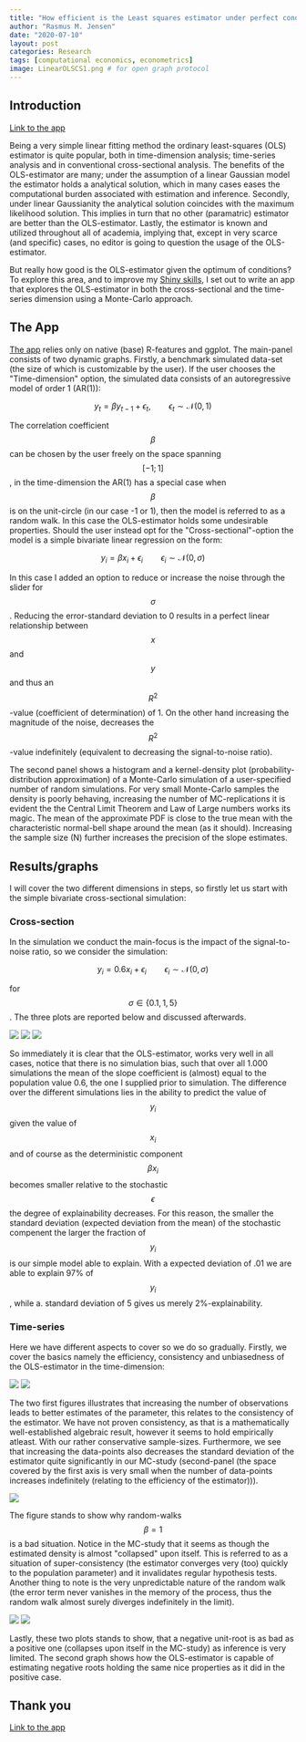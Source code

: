 ```yaml
---
title: "How efficient is the Least squares estimator under perfect conditions?"
author: "Rasmus M. Jensen"
date: "2020-07-10"
layout: post
categories: Research
tags: [computational economics, econometrics]
image: LinearOLSCS1.png # for open graph protocol
---
```


## Introduction

[Link to the app](https://rasmusjensen96.shinyapps.io/LeastSquaresEfficiency/) 

Being a very simple linear fitting method the ordinary least-squares (OLS) estimator is quite popular, both in time-dimension analysis; time-series analysis and in conventional cross-sectional analysis.
The benefits of the OLS-estimator are many; under the assumption of a linear Gaussian model the estimator holds a analytical solution, which in many cases eases the computational burden associated with estimation and inference.
Secondly, under linear Gaussianity the analytical solution coincides with the maximum likelihood solution. This implies in turn that no other (paramatric) estimator are better than the OLS-estimator.
Lastly, the estimator is known and utilized throughout all of academia, implying that, except in very scarce (and specific) cases, no editor is going to question the usage of the OLS-estimator.

But really how good is the OLS-estimator given the optimum of conditions? To explore this area, and to improve my [Shiny skills](https://shiny.rstudio.com), I set out to write an app that explores the OLS-estimator in both the cross-sectional and the time-series dimension using a Monte-Carlo approach.

## The App
[The app](https://rasmusjensen96.shinyapps.io/LeastSquaresEfficiency/) relies only on native (base) R-features and ggplot. The main-panel consists of two dynamic graphs.
Firstly, a benchmark simulated data-set (the size of which is customizable by the user). If the user chooses the "Time-dimension" option, the simulated data consists of an autoregressive model of order 1 (AR(1)):

$$ y_t = \beta y_{t-1} + \epsilon_t, \qquad \epsilon_t \sim \mathcal{N}\left( 0,1\right) $$

The correlation coefficient $$\beta$$ can be chosen by the user freely on the space spanning $$\left[-1;1\right]$$, in the time-dimension the AR(1) has a special case when $$\beta$$ is on the unit-circle (in our case -1 or 1), then the model is referred to as a random walk. In this case the OLS-estimator holds some undesirable properties.
Should the user instead opt for the "Cross-sectional"-option the model is a simple bivariate linear regression on the form:

$$ y_i = \beta x_i + \epsilon_i \qquad \epsilon_i \sim \mathcal{N}\left( 0,\sigma\right) $$

In this case I added an option to reduce or increase the noise through the slider for $$\sigma$$. Reducing the error-standard deviation to 0 results in a perfect linear relationship between $$x$$ and $$y$$ and thus an $$R^2$$-value (coefficient of determination) of 1. On the other hand increasing the magnitude of the noise, decreases the $$R^2$$-value indefinitely (equivalent to decreasing the signal-to-noise ratio).

The second panel shows a histogram and a kernel-density plot (probability-distribution approximation) of a Monte-Carlo simulation of a user-specified number of random simulations. For very small Monte-Carlo samples the density is poorly behaving, increasing the number of MC-replications it is evident the the Central Limit Theorem and Law of Large numbers works its magic. The mean of the approximate PDF is close to the true mean with the characteristic normal-bell shape around the mean (as it should). Increasing the sample size (N) further increases the precision of the slope estimates. 

## Results/graphs
I will cover the two different dimensions in steps, so firstly let us start with the simple bivariate cross-sectional simulation:
### Cross-section
In the simulation we conduct the main-focus is the impact of the signal-to-noise ratio, so we consider the simulation:

$$ y_i = 0.6 x_i + \epsilon_i \qquad \epsilon_i \sim \mathcal{N}\left( 0,\sigma\right) $$

for $$\sigma \in \left\{0.1, 1, 5\right\}$$. The three plots are reported below and discussed afterwards.

![](../assets/img/LinearOLSCS2.png)<!-- -->
![](../assets/img/LinearOLSCS3.png)<!-- -->
![](../assets/img/LinearOLSCS4.png)<!-- -->

So immediately it is clear that the OLS-estimator, works very well in all cases, notice that there is no simulation bias, such that over all 1.000 simulations the mean of the slope coefficient is (almost) equal to the population value 0.6, the one I supplied prior to simulation. The difference over the different simulations lies in the ability to predict the value of $$y_i$$ given the value of $$x_i$$ and of course as the deterministic component $$\beta x_i$$ becomes smaller relative to the stochastic $$\epsilon$$ the degree of explainability decreases. For this reason, the smaller the standard deviation (expected deviation from the mean) of the stochastic compenent the larger the fraction of $$y_i$$ is our simple model able to explain. With a expected deviation of .01 we are able to explain 97% of $$y_i$$, while a. standard deviation of 5 gives us merely 2%-explainability.

### Time-series
Here we have different aspects to cover so we do so gradually. Firstly, we cover the basics namely the efficiency, consistency and unbiasedness of the OLS-estimator in the time-dimension:

![](../assets/img/LinearOLSTS1.png)<!-- -->
![](../assets/img/LinearOLSTS2.png)<!-- -->

The two first figures illustrates that increasing the number of observations leads to better estimates of the parameter, this relates to the consistency of the estimator. We have not proven consistency, as that is a mathematically well-established algebraic result, however it seems to hold empirically atleast. With our rather conservative sample-sizes. Furthermore, we see that increasing the data-points also decreases the standard deviation of the estimator quite significantly in our MC-study (second-panel (the space covered by the first axis is very small when the number of data-points increases indefinitely (relating to the efficiency of the estimator))).

![](../assets/img/LinearOLSUR2.png)<!-- -->

The figure stands to show why random-walks $$\beta = 1$$ is a bad situation. Notice in the MC-study that it seems as though the estimated density is almost "collapsed" upon itself. This is referred to as a situation of super-consistency (the estimator converges very (too) quickly to the population parameter) and it invalidates regular hypothesis tests. Another thing to note is the very unpredictable nature of the random walk (the error term never vanishes in the memory of the process, thus the random walk almost surely diverges indefinitely in the limit).

![](../assets/img/LinearOLSNG2.png)<!-- -->
![](../assets/img/LinearOLSNG1.png)<!-- -->

Lastly, these two plots stands to show, that a negative unit-root is as bad as a positive one (collapses upon itself in the MC-study) as inference is very limited. The second graph shows how the OLS-estimator is capable of estimating negative roots holding the same nice properties as it did in the positive case. 

## Thank you
[Link to the app](https://rasmusjensen96.shinyapps.io/LeastSquaresEfficiency/) 



